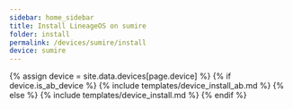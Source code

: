 ```yaml
---
sidebar: home_sidebar
title: Install LineageOS on sumire
folder: install
permalink: /devices/sumire/install
device: sumire
---
```

{% assign device = site.data.devices[page.device] %}
{% if device.is_ab_device %}
{% include templates/device_install_ab.md %}
{% else %}
{% include templates/device_install.md %}
{% endif %}
